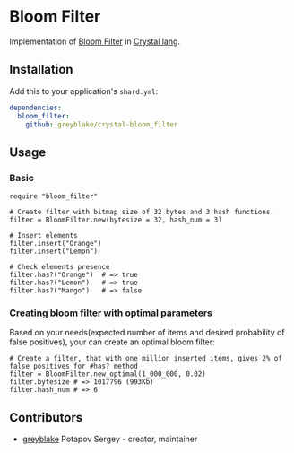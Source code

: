 # Bloom Filter

Implementation of [Bloom Filter](https://en.wikipedia.org/wiki/Bloom_filter) in [Crystal lang](http://crystal-lang.org/).

## Installation

Add this to your application's `shard.yml`:

```yaml
dependencies:
  bloom_filter:
    github: greyblake/crystal-bloom_filter
```


## Usage

### Basic

```crystal
require "bloom_filter"

# Create filter with bitmap size of 32 bytes and 3 hash functions.
filter = BloomFilter.new(bytesize = 32, hash_num = 3)

# Insert elements
filter.insert("Orange")
filter.insert("Lemon")

# Check elements presence
filter.has?("Orange")  # => true
filter.has?("Lemon")   # => true
filter.has?("Mango")   # => false
```

### Creating bloom filter with optimal parameters

Based on your needs(expected number of items and desired probability of false positives),
your can create an optimal bloom filter:

```crystal
# Create a filter, that with one million inserted items, gives 2% of false positives for #has? method
filter = BloomFilter.new_optimal(1_000_000, 0.02)
filter.bytesize # => 1017796 (993Kb)
filter.hash_num # => 6
```

## Contributors

- [greyblake](https://github.com/greyblake) Potapov Sergey - creator, maintainer
